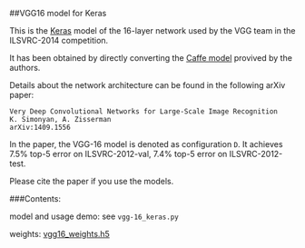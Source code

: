 ##VGG16 model for Keras

This is the [Keras](http://keras.io/) model of the 16-layer network used by the VGG team in the ILSVRC-2014 competition.

It has been obtained by directly converting the [Caffe model](https://gist.github.com/ksimonyan/211839e770f7b538e2d8#file-readme-md) provived by the authors.

Details about the network architecture can be found in the following arXiv paper:

    Very Deep Convolutional Networks for Large-Scale Image Recognition
    K. Simonyan, A. Zisserman
    arXiv:1409.1556


In the paper, the VGG-16 model is denoted as configuration `D`. It achieves 7.5% top-5 error on ILSVRC-2012-val, 7.4% top-5 error on ILSVRC-2012-test.

Please cite the paper if you use the models.

###Contents:

model and usage demo: see `vgg-16_keras.py`

weights: [vgg16_weights.h5](https://drive.google.com/file/d/0Bz7KyqmuGsilT0J5dmRCM0ROVHc/view?usp=sharing)
